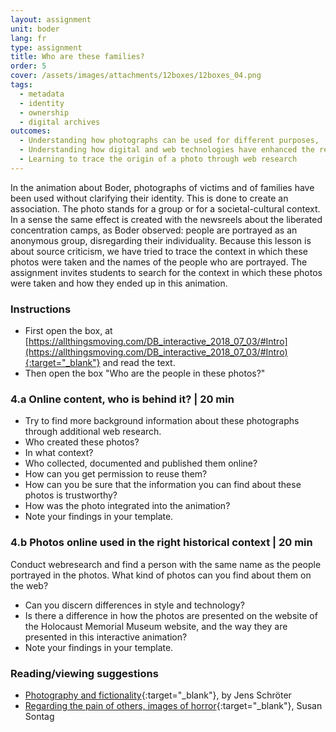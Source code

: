 ```yaml
---
layout: assignment
unit: boder
lang: fr
type: assignment
title: Who are these families? 
order: 5
cover: /assets/images/attachments/12boxes/12boxes_04.png
tags: 
  - metadata
  - identity
  - ownership
  - digital archives 
outcomes:
  - Understanding how photographs can be used for different purposes,
  - Understanding how digital and web technologies have enhanced the re-use of photographs
  - Learning to trace the origin of a photo through web research
---
```


In the animation about Boder, photographs of victims and of families have been used without clarifying their identity. This is done to create an association. The photo stands for a group or for a societal-cultural context. In a sense the same effect is created with the newsreels about the liberated concentration camps, as Boder observed: people are portrayed as an anonymous group, disregarding their individuality.  Because this lesson is about source criticism, we have tried to trace the context in which these photos were taken and the names of the people who are portrayed. The assignment invites students to search for the context in which these photos were taken and how they ended up in this animation. 

<!-- more -->

<!-- briefing-student -->

### Instructions
<!-- section-contents -->

- First open the box, at [https://allthingsmoving.com/DB_interactive_2018_07_03/#Intro](https://allthingsmoving.com/DB_interactive_2018_07_03/#Intro){:target="_blank"} and read the text.
- Then open the box  "Who are the people in these photos?" 

<!-- section -->

### 4.a  Online content, who is behind it? | 20 min
<!-- section-contents -->

- Try to find more background information about these photographs through additional web research. 
- Who created these photos?
- In what context?
- Who collected, documented and published them online? 
- How can you get permission to reuse them?
- How can you be sure that the information you can find about these photos is trustworthy? 
- How was the photo integrated into the animation? 
- Note your findings in your template. 

<!-- section -->

### 4.b  Photos online used in the right historical context | 20 min
<!-- section-contents -->
Conduct webresearch and find a person with the same name as the people portrayed in the photos. What kind of photos can you find about them on the web? 
- Can you discern differences in style and technology?
- Is there a difference in how the photos are presented on the website of the Holocaust Memorial Museum website, and the way they are presented in this interactive animation? 
- Note your findings in your template.

<!-- section -->

### Reading/viewing  suggestions
<!-- section-contents -->

- [Photography and fictionality](https://drive.google.com/open?id=1NT4m-KnYk7yq5ZnubifAnW6TcJScGQkX){:target="_blank"}, by Jens Schröter
- [Regarding the pain of others, images of horror](https://books.google.nl/books/about/Regarding_the_Pain_of_Others.html?id=XYo3AAAAQBAJ&source=kp_cover&redir_esc=y){:target="_blank"}, Susan Sontag

<!-- briefing-teacher -->


